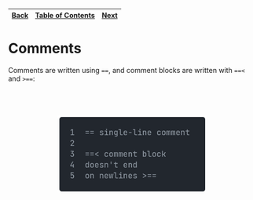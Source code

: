 [Back](06slices.md) | [Table of Contents](../README.md#table-of-contents) | [Next](08builtins.md)
---                 | ---                                                 | ---

# Comments

Comments are written using `==`, and comment blocks are written with `==<` and `>==`:

<p align="left">
    <img src="images/15comment.png" style="transform: scale(0.6)">
</p>
